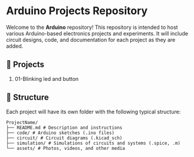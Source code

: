 # Arduino Projects Repository

Welcome to the **Arduino** repository! This repository is intended to host various Arduino-based electronics projects and experiments. It will include circuit designs, code, and documentation for each project as they are added.

## 🔧 Projects

1. 01-Blinking led and button

## 📁 Structure

Each project will have its own folder with the following typical structure:

```
ProjectName/
├── README.md # Description and instructions
├── code/ # Arduino sketches (.ino files)
├── circuit/ # Circuit diagrams (.kicad_sch)
├── simulation/ # Simulations of circuits and systems (.spice, .m)
└── assets/ # Photos, videos, and other media
 ``` 